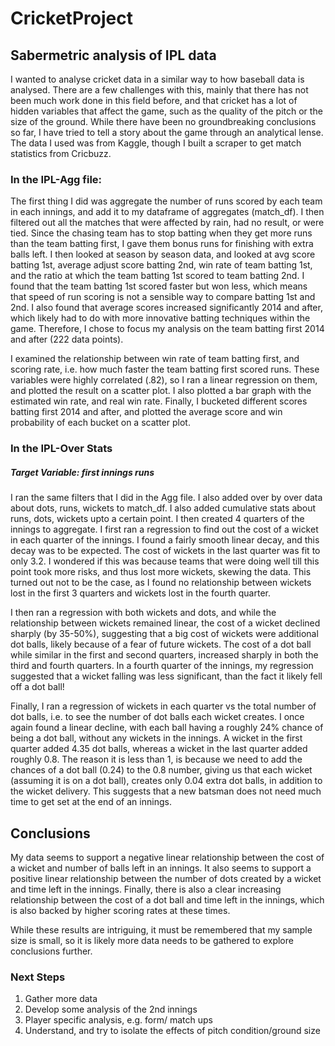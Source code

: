 # CricketProject
## Sabermetric analysis of IPL data

I wanted to analyse cricket data in a similar way to how baseball data is analysed. There are a few challenges with this, mainly that there has not been much work done in this field before, and that cricket has a lot of hidden variables that affect the game, such as the quality of the pitch or the size of the ground. While there have been no groundbreaking conclusions so far, I have tried to tell a story about the game through an analytical lense. The data I used was from Kaggle, though I built a scraper to get match statistics from Cricbuzz. 


### In the IPL-Agg file:

The first thing I did was aggregate the number of runs scored by each team in each innings, and add it to my dataframe of aggregates (match_df). I then filtered out all the matches that were affected by rain, had no result, or were tied. Since the chasing team has to stop batting when they get more runs than the team batting first, I gave them bonus runs for finishing with extra balls left. I then looked at season by season data, and looked at avg score batting 1st, average adjust score batting 2nd, win rate of team batting 1st, and the ratio at which the team batting 1st scored to team batting 2nd. I found that the team batting 1st scored faster but won less, which means that speed of run scoring is not a sensible way to compare batting 1st and 2nd. I also found that average scores increased significantly 2014 and after, which likely had to do with more innovative batting techniques within the game. Therefore, I chose to focus my analysis on the team batting first 2014 and after (222 data points). 


I examined the relationship between win rate of team batting first, and scoring rate, i.e. how much faster the team batting first scored runs. These variables were highly correlated (.82), so I ran a linear regression on them, and plotted the result on a scatter plot. I also plotted a bar graph with the estimated win rate, and real win rate. Finally, I bucketed different scores batting first 2014 and after, and plotted the average score and win probability of each bucket on a scatter plot. 


### In the IPL-Over Stats
##### Target Variable: first innings runs

I ran the same filters that I did in the Agg file. I also added over by over data about dots, runs, wickets to match_df. I also added cumulative stats about runs, dots, wickets upto a certain point. I then created 4 quarters of the innings to aggregate. I first ran a regression to find out the cost of a wicket in each quarter of the innings. I found a fairly smooth linear decay, and this decay was to be expected. The cost of wickets in the last quarter was fit to only 3.2. I wondered if this was because teams that were doing well till this point took more risks, and thus lost more wickets, skewing the data. This turned out not to be the case, as I found no relationship between wickets lost in the first 3 quarters and wickets lost in the fourth quarter. 

I then ran a regression with both wickets and dots, and while the relationship between wickets remained linear, the cost of a wicket declined sharply (by 35-50%), suggesting that a big cost of wickets were additional dot balls, likely because of a fear of future wickets. The cost of a dot ball while similar in the first and second quarters, increased sharply in both the third and fourth quarters. In a fourth quarter of the innings, my regression suggested that a wicket falling was less significant, than the fact it likely fell off a dot ball! 

Finally, I ran a regression of wickets in each quarter vs the total number of dot balls, i.e. to see the number of dot balls each wicket creates. I once again found a linear decline, with each ball having a roughly 24% chance of being a dot ball, without any wickets in the innings. A wicket in the first quarter added 4.35 dot balls, whereas a wicket in the last quarter added roughly 0.8. The reason it is less than 1, is because we need to add the chances of a dot ball (0.24) to the 0.8 number, giving us that each wicket (assuming it is on a dot ball), creates only 0.04 extra dot balls, in addition to the wicket delivery. This suggests that a new batsman does not need much time to get set at the end of an innings.


## Conclusions
My data seems to support a negative linear relationship between the cost of a wicket and number of balls left in an innings. It also seems to support a positive linear relationship between the number of dots created by a wicket and time left in the innings. Finally, there is also a clear increasing relationship between the cost of a dot ball and time left in the innings, which is also backed by higher scoring rates at these times.

While these results are intriguing, it must be remembered that my sample size is small, so it is likely more data needs to be gathered to explore conclusions further.

### Next Steps
1) Gather more data
2) Develop some analysis of the 2nd innings
3) Player specific analysis, e.g. form/ match ups
4) Understand, and try to isolate the effects of pitch condition/ground size

